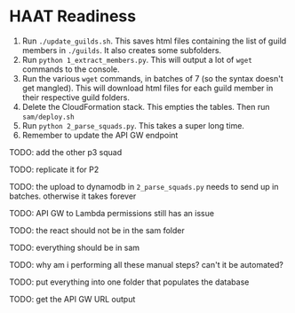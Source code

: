 # HAAT Readiness

1. Run `./update_guilds.sh`. This saves html files containing the list of guild members in `./guilds`. It also creates some subfolders.
1. Run `python 1_extract_members.py`. This will output a lot of `wget` commands to the console.
1. Run the various `wget` commands, in batches of 7 (so the syntax doesn't get mangled). This will download html files for each guild member in their respective guild folders.
1. Delete the CloudFormation stack. This empties the tables. Then run `sam/deploy.sh`
1. Run `python 2_parse_squads.py`. This takes a super long time.
1. Remember to update the API GW endpoint

TODO: add the other p3 squad

TODO: replicate it for P2

TODO: the upload to dynamodb in `2_parse_squads.py` needs to send up in batches. otherwise it takes forever

TODO: API GW to Lambda permissions still has an issue

TODO: the react should not be in the sam folder

TODO: everything should be in sam

TODO: why am i performing all these manual steps? can't it be automated?

TODO: put everything into one folder that populates the database

TODO: get the API GW URL output
